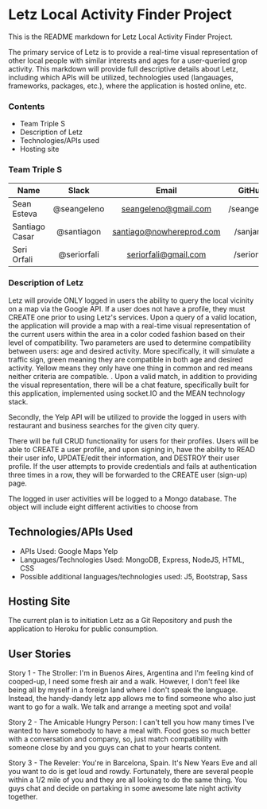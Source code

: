 
# Letz Local Activity Finder Project

This is the README markdown for Letz Local Activity Finder Project.

The primary service of Letz is to provide a real-time visual representation of other local people with similar interests and ages for a user-queried grop activity. This markdown will provide full descriptive details about Letz, including which APIs will be utilized, technologies used (langauages, frameworks, packages, etc.), where the application is hosted online, etc.

### Contents

- Team Triple S
- Description of Letz
- Technologies/APIs used
- Hosting site

### Team Triple S

| Name               | Slack               | Email                    | GitHub      |
|--------------------|:-------------------:|:------------------------:|:-----------:|
| Sean Esteva        | @seangeleno         | seangeleno@gmail.com     | /seangeleno |
| Santiago Casar     | @santiagon          | santiago@nowhereprod.com | /sanjarito  |
| Seri Orfali        | @seriorfali         | seriorfali@gmail.com     | /seriorfali |

### Description of Letz

Letz will provide ONLY logged in users the ability to query the local vicinity on a map  via the Google API. If a user does not have a profile, they must CREATE one prior to using Letz's services. Upon a query of a valid location, the application will provide a map with a real-time visual representation of the current users within the area in a color coded fashion based on their level of compatibility. Two parameters are used to determine compatibility between users: age and desired activity. More specifically, it will simulate a traffic sign, green meaning they are compatible in both age and desired activity. Yellow means they only have one thing in common and red means neither criteria are compatible. <!-- Additional description of weather simulation, upon completion of application -->. Upon a valid match, in addition to providing the visual representation, there will be a chat feature, specifically built for this application, implemented using socket.IO and the MEAN technology stack.

Secondly, the Yelp API will be utilized to provide the logged in users with restaurant and business searches for the given city query.

There will be full CRUD functionality for users for their profiles. Users will be able to CREATE a user profile, and upon signing in, have the ability to READ their user info, UPDATE/edit their information, and DESTROY their user profile. If the user attempts to provide credentials and fails at authentication three times in a row, they will be forwarded to the CREATE user (sign-up) page.

The logged in user activities will be logged to a Mongo database. The object will include eight different activities to choose from

## Technologies/APIs Used

- APIs Used: Google Maps Yelp
- Languages/Technologies Used: MongoDB, Express, NodeJS, HTML, CSS
- Possible additional languages/technologies used: J5, Bootstrap, Sass

## Hosting Site

The current plan is to initiation Letz as a Git Repository and push the application to Heroku for public consumption.

## User Stories

Story 1 - The Stroller: I'm in Buenos Aires, Argentina and I'm feeling kind of cooped-up, I need some fresh air and a walk. However, I don't feel like being all by myself in a foreign land where I don't speak the language. Instead, the handy-dandy letz app allows me to find someone who also just want to go for a walk. We talk and arrange a meeting spot and voila!

Story 2 - The Amicable Hungry Person: I can't tell you how many times I've wanted to have somebody to have a meal with. Food goes so much better with a conversation and company, so, just match compatibility with someone close by and you guys can chat to your hearts content.

Story 3 - The Reveler: You're in Barcelona, Spain. It's New Years Eve and all you want to do is get loud and rowdy. Fortunately, there are several people within a 1/2 mile of you and they are all looking to do the same thing. You guys chat and decide on partaking in some awesome late night activity together.
